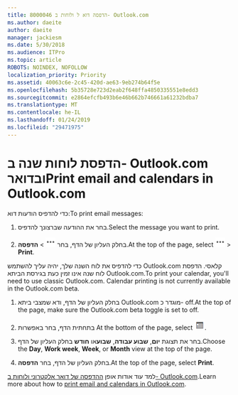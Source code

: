 ```yaml
---
title: 8000046 הדפסה דוא ל ולוחות ב- Outlook.com
ms.author: daeite
author: daeite
manager: jackiesm
ms.date: 5/30/2018
ms.audience: ITPro
ms.topic: article
ROBOTS: NOINDEX, NOFOLLOW
localization_priority: Priority
ms.assetid: 40063c6e-2c45-420d-ae63-9eb274b64f5e
ms.openlocfilehash: 5b35728e723d2eab2f648ffa4850335551e8edd3
ms.sourcegitcommit: e2864efcfb493b6e46b662b746661a61232bdba7
ms.translationtype: MT
ms.contentlocale: he-IL
ms.lasthandoff: 01/24/2019
ms.locfileid: "29471975"
---
```

# <a name="print-email-and-calendars-in-outlookcom"></a><span data-ttu-id="1a4f6-102">הדפסת לוחות שנה ב- Outlook.com ובדואר</span><span class="sxs-lookup"><span data-stu-id="1a4f6-102">Print email and calendars in Outlook.com</span></span>

<span data-ttu-id="1a4f6-103">כדי להדפיס הודעות דוא:</span><span class="sxs-lookup"><span data-stu-id="1a4f6-103">To print email messages:</span></span>
  
1. <span data-ttu-id="1a4f6-104">בחר את ההודעה שברצונך להדפיס.</span><span class="sxs-lookup"><span data-stu-id="1a4f6-104">Select the message you want to print.</span></span>
    
2. <span data-ttu-id="1a4f6-105">בחלק העליון של הדף, בחר ![פעולות נוספות](media/64993e8a-4a62-43b1-aa05-90f5ad4cba54.png) \> **הדפסה**.</span><span class="sxs-lookup"><span data-stu-id="1a4f6-105">At the top of the page, select ![More actions](media/64993e8a-4a62-43b1-aa05-90f5ad4cba54.png) \> **Print**.</span></span> 
    
<span data-ttu-id="1a4f6-p101">כדי להדפיס את לוח השנה שלך, יהיה עליך להשתמש Outlook.com קלאסי. הדפסת לוח שנה אינו זמין כעת בגירסת הביתא Outlook.com.</span><span class="sxs-lookup"><span data-stu-id="1a4f6-p101">To print your calendar, you'll need to use classic Outlook.com. Calendar printing is not currently available in the Outlook.com beta.</span></span>
  
1. <span data-ttu-id="1a4f6-108">בחלק העליון של הדף, ודא שמצבי ביתא Outlook.com מוגדר כ- off.</span><span class="sxs-lookup"><span data-stu-id="1a4f6-108">At the top of the page, make sure the Outlook.com beta toggle is set to off.</span></span>
    
2. <span data-ttu-id="1a4f6-109">בתחתית הדף, בחר באפשרות </span><span class="sxs-lookup"><span data-stu-id="1a4f6-109">At the bottom of the page, select</span></span> ![‏‏לוח שנה](media/9e1a821a-c32e-4851-a866-342a39ffdca0.png)<span data-ttu-id="1a4f6-111">.</span><span class="sxs-lookup"><span data-stu-id="1a4f6-111"></span></span>
    
3. <span data-ttu-id="1a4f6-112">בחר את תצוגת **יום**, **שבוע עבודה**, **שבוע**או **חודש** בחלק העליון של הדף.</span><span class="sxs-lookup"><span data-stu-id="1a4f6-112">Choose the **Day**, **Work week**, **Week**, or **Month** view at the top of the page.</span></span> 
    
4. <span data-ttu-id="1a4f6-113">בחלק העליון של הדף, בחר **הדפסה**.</span><span class="sxs-lookup"><span data-stu-id="1a4f6-113">At the top of the page, select **Print**.</span></span> 
    
<span data-ttu-id="1a4f6-114">למד עוד אודות אופן [ההדפסה של דואר אלקטרוני ולוחות ב- Outlook.com](https://go.microsoft.com/fwlink/p/?linkid=2001208&amp;clcid=0x409).</span><span class="sxs-lookup"><span data-stu-id="1a4f6-114">Learn more about how to [print email and calendars in Outlook.com](https://go.microsoft.com/fwlink/p/?linkid=2001208&amp;clcid=0x409).</span></span>
  

